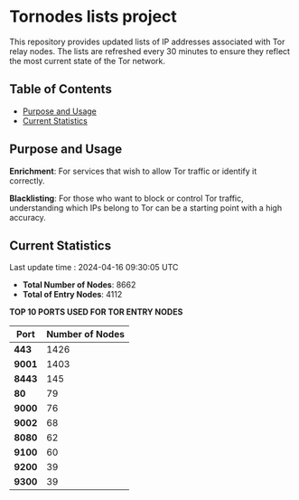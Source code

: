 # Tornodes lists project

This repository provides updated lists of IP addresses associated with Tor relay nodes. The lists are refreshed every 30 minutes to ensure they reflect the most current state of the Tor network.

## Table of Contents

- [Purpose and Usage](#purpose-and-usage)
- [Current Statistics](#current-statistics)


## Purpose and Usage

**Enrichment**: For services that wish to allow Tor traffic or identify it correctly.

**Blacklisting**: For those who want to block or control Tor traffic, understanding which IPs belong to Tor can be a starting point with a high accuracy.

## Current Statistics

Last update time : 2024-04-16 09:30:05 UTC

- **Total Number of Nodes**: 8662
- **Total of Entry Nodes**: 4112

**TOP 10 PORTS USED FOR TOR ENTRY NODES**

| **Port** | **Number of Nodes** |
|------|-----------------|
| **443**   | 1426  |
| **9001**   | 1403  |
| **8443**   | 145  |
| **80**   | 79  |
| **9000**   | 76  |
| **9002**   | 68  |
| **8080**   | 62  |
| **9100**   | 60  |
| **9200**   | 39  |
| **9300**   | 39  |

